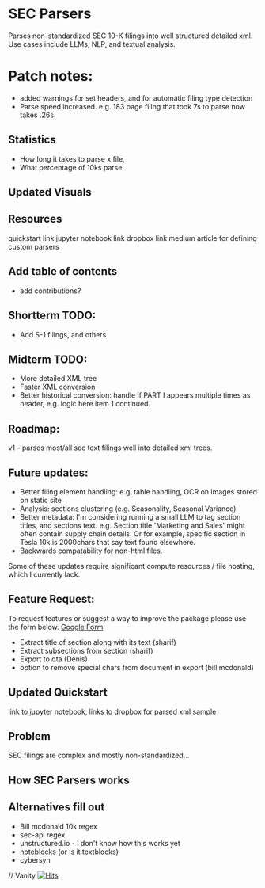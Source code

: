 # SEC Parsers
Parses non-standardized SEC 10-K filings into well structured detailed xml. Use cases include LLMs, NLP, and textual analysis. 

# Patch notes:
* added warnings for set headers, and for automatic filing type detection
* Parse speed increased. e.g. 183 page filing that took 7s to parse now takes .26s.

## Statistics
* How long it takes to parse x file, 
* What percentage of 10ks parse

## Updated Visuals

## Resources
quickstart link
jupyter notebook link
dropbox link
medium article for defining custom parsers

## Add table of contents
* add contributions?

## Shortterm TODO:
* Add S-1 filings, and others

## Midterm TODO:
* More detailed XML tree
* Faster XML conversion
* Better historical conversion: handle if PART I appears multiple times as header, e.g. logic here item 1 continued.

## Roadmap:
v1 - parses most/all sec text filings well into detailed xml trees.

## Future updates:  
* Better filing element handling: e.g. table handling, OCR on images stored on static site
* Analysis: sections clustering (e.g. Seasonality, Seasonal Variance)
* Better metadata: I'm considering running a small LLM to tag section titles, and sections text. e.g. Section title 'Marketing and Sales' might often contain supply chain details. Or for example, specific section in Tesla 10k is 2000chars that say text found elsewhere.
* Backwards compatability for non-html files.

Some of these updates require significant compute resources / file hosting, which I currently lack.

## Feature Request:
To request features or suggest a way to improve the package please use the form below.
[Google Form](https://forms.gle/cCh7VT93v4tV4ekp8)
* Extract title of section along with its text (sharif)
* Extract subsections from section (sharif)
* Export to dta (Denis)
* option to remove special chars from document in export (bill mcdonald)

## Updated Quickstart
link to jupyter notebook, links to dropbox for parsed xml sample

## Problem
SEC filings are complex and mostly non-standardized...

## How SEC Parsers works


## Alternatives fill out
* Bill mcdonald 10k regex
* sec-api regex
* unstructured.io - I don't know how this works yet
* noteblocks (or is it textblocks)
* cybersyn



// Vanity
[![Hits](https://hits.seeyoufarm.com/api/count/incr/badge.svg?url=https%3A%2F%2Fhttps%2F%2Fgithub.com%2Fjohn-friedman%2FSEC-Parsers&count_bg=%2379C83D&title_bg=%23555555&icon=&icon_color=%23E7E7E7&title=hits&edge_flat=false)](https://hits.seeyoufarm.com)